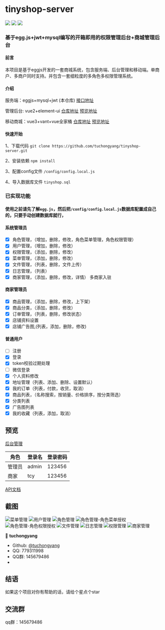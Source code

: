 # tinyshop-server

![](https://img.shields.io/github/package-json/v/tuchongyang/tinyshop-server)
![](https://img.shields.io/github/package-json/dependency-version/tuchongyang/tinyshop-server/egg)
![](https://img.shields.io/node/v/egg)

### 基于egg.js+jwt+mysql编写的开箱即用的权限管理后台+商城管理后台

#### 前言
本项目是基于eggjs开发的一套商城系统，包含服务端、后台管理和移动端。单商户、多商户同时支持。并包含一套细粒度的多角色多权限管理系统。

#### 介绍
服务端：eggjs+mysql+jwt  (本仓库) [接口地址](http://tinyshop.tucy.top/api)

管理后台: vue2+element-ui  [仓库地址](https://github.com/tuchongyang/tinyshop-admin)   [预览地址](http://tinyshop.tucy.top/admin)

移动商城：vue3+vant+vue全家桶  [仓库地址](https://github.com/tuchongyang/tinyshop-vue)   [预览地址](http://tinyshop.tucy.top/)


#### 快速开始
1、下载代码 `git clone https://github.com/tuchongyang/tinyshop-server.git`

2、安装依赖 `npm install`

3、配置config文件 `/config/config.local.js`

4、导入数据库文件 `tinyshop.sql`



### 已实现功能
#### 使用之前请先了解`egg.js`，然后把`/config/config.local.js`数据库配置成自己的，只要手动创建数据库就行，

#### 系统管理员
- [x] 角色管理，（增加，删除，修改，角色菜单管理，角色权限管理）
- [x] 用户管理，（增加，删除，修改）
- [x] 权限管理，（添加，删除，修改）
- [x] 菜单管理，（添加，删除，修改）
- [x] 文件管理，（列表，删除，文件上传）
- [x] 日志管理，（列表）
- [x] 商家管理，（添加，删除，修改，详情） 多商家入驻

#### 商家管理员
- [x] 商品管理，（添加，删除，修改，上下架）
- [x] 商品分类，（添加，删除，修改）
- [x] 订单管理，（列表，删除，修改状态）
- [x] 店铺资料设置
- [x] 店铺广告图,(列表，添加，删除，修改)

#### 普通用户
- [ ] 注册
- [x] 登录
- [x] token校验过期处理
- [ ] 微信登录
- [x] 个人资料修改
- [x] 地址管理（列表、添加、删除、设置默认）
- [x] 我的订单（列表，付款，收货，取消）
- [x] 商品列表，（名称搜索，按销量、价格排序，按分类筛选）
- [x] 分类列表
- [x] 广告图列表
- [x] 我的收藏（列表，添加，取消）

## 预览
[后台管理](http://tinyshop.tucy.top/admin)

| 角色 |  登录名 | 登录密码 |
|--------|---------|----------|
| 管理员 | admin | 123456 |
| 商家 | tcy | 123456 |

[API文档](http://tinyshop.tucy.top/doc)


## 截图

![菜单管理](http://www.tucy.top/screenshort/tinyshop/admin1.jpg)
![用户管理](http://www.tucy.top/screenshort/tinyshop/admin2.jpg)
![角色管理](http://www.tucy.top/screenshort/tinyshop/admin3.jpg)
![角色管理-角色菜单授权](http://www.tucy.top/screenshort/tinyshop/admin4.jpg)
![角色管理-角色权限授权](http://www.tucy.top/screenshort/tinyshop/admin5.jpg)
![文件管理](http://www.tucy.top/screenshort/tinyshop/admin6.jpg)
![日志管理](http://www.tucy.top/screenshort/tinyshop/admin7.jpg)
![权限管理](http://www.tucy.top/screenshort/tinyshop/admin8.jpg)
![商家管理](http://www.tucy.top/screenshort/tinyshop/admin9.jpg)



👤 **tuchongyang**

* Github: [@tuchongyang](https://github.com/tuchongyang)
* QQ: 779311998
* QQ群: 145679486
* 
## 结语
如果这个项目对你有帮助的话，请给个星点个star

## 交流群
qq群：145679486

